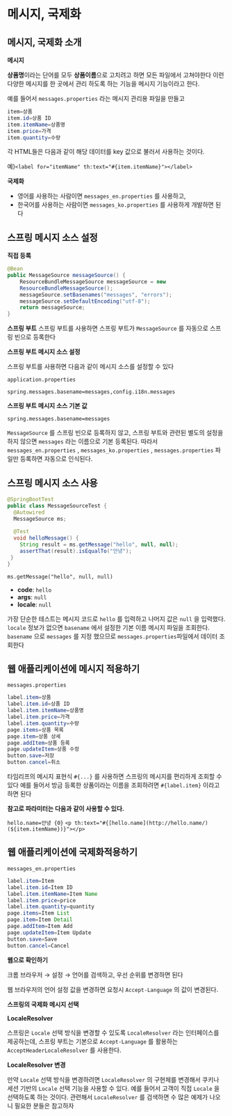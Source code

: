 # 메시지, 국제화

## 메시지, 국제화 소개

**메시지**

**상품명**이라는 단어를 모두 **상품이름**으로 고치려고 하면 모든 파일에서 고쳐야한다 이런 다양한 메시지를 한 곳에서 관리 하도록 하는 기능을 메시지 기능이라고 한다.

예를 들어서 `messages.properties` 라는 메시지 관리용 파일을 만들고

```java
item=상품
item.id=상품 ID
item.itemName=상품명
item.price=가격
item.quantity=수량
```

각 HTML들은 다음과 같이 해당 데이터를 key 값으로 불러서 사용하는 것이다.

예)`<label for="itemName" th:text="#{item.itemName}"></label>`

**국제화**

- 영어를 사용하는 사람이면 `messages_en.properties` 를 사용하고,
- 한국어를 사용하는 사람이면 `messages_ko.properties` 를 사용하게 개발하면 된다

## 스프링 메시지 소스 설정

**직접 등록**

```java
@Bean
public MessageSource messageSource() {
    ResourceBundleMessageSource messageSource = new
    ResourceBundleMessageSource();
    messageSource.setBasenames("messages", "errors");
    messageSource.setDefaultEncoding("utf-8");
    return messageSource;
}
```

**스프링 부트**
스프링 부트를 사용하면 스프링 부트가 `MessageSource` 를 자동으로 스프링 빈으로 등록한다

**스프링 부트 메시지 소스 설정**

스프링 부트를 사용하면 다음과 같이 메시지 소스를 설정할 수 있다

`application.properties`

```
spring.messages.basename=messages,config.i18n.messages
```

**스프링 부트 메시지 소스 기본 값**

`spring.messages.basename=messages`

`MessageSource` 를 스프링 빈으로 등록하지 않고, 스프링 부트와 관련된 별도의 설정을 하지 않으면 `messages` 라는 이름으로 기본 등록된다. 따라서 `messages_en.properties` , `messages_ko.properties` , `messages.properties` 파일만 등록하면 자동으로 인식된다.

## 스프링 메시지 소스 사용

```java
@SpringBootTest
public class MessageSourceTest {
  @Autowired
  MessageSource ms;
  
  @Test
  void helloMessage() {
    String result = ms.getMessage("hello", null, null);
    assertThat(result).isEqualTo("안녕");
 }
}
```

`ms.getMessage("hello", null, null)`

- **code**: `hello`
- **args**: `null`
- **locale**: `null`

가장 단순한 테스트는 메시지 코드로 `hello` 를 입력하고 나머지 값은 `null` 을 입력했다. `locale` 정보가 없으면 `basename` 에서 설정한 기본 이름 메시지 파일을 조회한다. `basename` 으로 `messages` 를 지정 했으므로 `messages.properties`파일에서 데이터 조회한다

## 웹 애플리케이션에 메시지 적용하기

`messages.properties`

```java
label.item=상품
label.item.id=상품 ID
label.item.itemName=상품명
label.item.price=가격
label.item.quantity=수량
page.items=상품 목록
page.item=상품 상세
page.addItem=상품 등록
page.updateItem=상품 수정
button.save=저장
button.cancel=취소
```

 타임리프의 메시지 표현식 `#{...}` 를 사용하면 스프링의 메시지를 편리하게 조회할 수 있다 예를 들어서 방금 등록한 상품이라는 이름을 조회하려면 `#{label.item}` 이라고 하면 된다

**참고로 파라미터는 다음과 같이 사용할 수 있다.**

`hello.name=안녕 {0}`
`<p th:text="#{[hello.name](http://hello.name/)(${item.itemName})}"></p>`

## 웹 애플리케이션에 국제화적용하기

`messages_en.properties`

```java
label.item=Item
label.item.id=Item ID
label.item.itemName=Item Name
label.item.price=price
label.item.quantity=quantity
page.items=Item List
page.item=Item Detail
page.addItem=Item Add
page.updateItem=Item Update
button.save=Save
button.cancel=Cancel
```

**웹으로 확인하기**

크롬 브라우저 → 설정 → 언어를 검색하고, 우선 순위를 변경하면 된다

웹 브라우저의 언어 설정 값을 변경하면 요청시 `Accept-Language` 의 값이 변경된다.

**스프링의 국제화 메시지 선택**

**LocaleResolver**

스프링은 `Locale` 선택 방식을 변경할 수 있도록 `LocaleResolver` 라는 인터페이스를 제공하는데, 스프링 부트는 기본으로 `Accept-Language` 를 활용하는 `AcceptHeaderLocaleResolver` 를 사용한다.

**LocaleResolver 변경**

만약 `Locale` 선택 방식을 변경하려면 `LocaleResolver` 의 구현체를 변경해서 쿠키나 세션 기반의 `Locale` 선택 기능을 사용할 수 있다. 예를 들어서 고객이 직접 `Locale` 을 선택하도록 하는 것이다. 관련해서 `LocaleResolver` 를 검색하면 수 많은 예제가 나오니 필요한 분들은 참고하자
